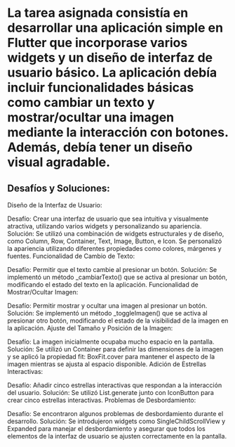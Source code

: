 # La tarea asignada consistía en desarrollar una aplicación simple en Flutter que incorporase varios widgets y un diseño de interfaz de usuario básico. La aplicación debía incluir funcionalidades básicas como cambiar un texto y mostrar/ocultar una imagen mediante la interacción con botones. Además, debía tener un diseño visual agradable.

## Desafíos y Soluciones:

Diseño de la Interfaz de Usuario:

Desafío: Crear una interfaz de usuario que sea intuitiva y visualmente atractiva, utilizando varios widgets y personalizando su apariencia.
Solución: Se utilizó una combinación de widgets estructurales y de diseño, como Column, Row, Container, Text, Image, Button, e Icon. Se personalizó la apariencia utilizando diferentes propiedades como colores, márgenes y fuentes.
Funcionalidad de Cambio de Texto:

Desafío: Permitir que el texto cambie al presionar un botón.
Solución: Se implementó un método _cambiarTexto() que se activa al presionar un botón, modificando el estado del texto en la aplicación.
Funcionalidad de Mostrar/Ocultar Imagen:

Desafío: Permitir mostrar y ocultar una imagen al presionar un botón.
Solución: Se implementó un método _toggleImagen() que se activa al presionar otro botón, modificando el estado de la visibilidad de la imagen en la aplicación.
Ajuste del Tamaño y Posición de la Imagen:

Desafío: La imagen inicialmente ocupaba mucho espacio en la pantalla.
Solución: Se utilizó un Container para definir las dimensiones de la imagen y se aplicó la propiedad fit: BoxFit.cover para mantener el aspecto de la imagen mientras se ajusta al espacio disponible.
Adición de Estrellas Interactivas:

Desafío: Añadir cinco estrellas interactivas que respondan a la interacción del usuario.
Solución: Se utilizó List.generate junto con IconButton para crear cinco estrellas interactivas.
Problemas de Desbordamiento:

Desafío: Se encontraron algunos problemas de desbordamiento durante el desarrollo.
Solución: Se introdujeron widgets como SingleChildScrollView y Expanded para manejar el desbordamiento y asegurar que todos los elementos de la interfaz de usuario se ajusten correctamente en la pantalla.
